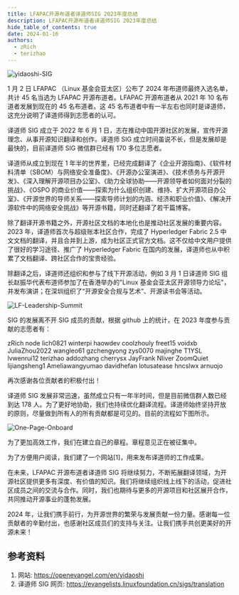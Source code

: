```yaml
---
title: LFAPAC开源布道者译道师SIG 2023年度总结
description: LFAPAC开源布道者译道师SIG 2023年度总结
hide_table_of_contents: true
date: 2024-01-16
authors:
  - zRich
  - terizhao
---
```


![yidaoshi-SIG](/img/yidaoshi-sig.png)

1 月 2 日 LFAPAC （Linux 基金会亚太区）公布了 2024 年布道师最终入选名单，共计 45 名当选为 LFAPAC 开源布道者。LFAPAC 开源布道者从 2021 年 10 名布道者发展到现在的 45 名布道者。这 45 名布道者中有一半左右也同时是译道师，这充分说明了译道师得到志愿者的认可。

译道师 SIG 成立于 2022 年 6 月 1 日，志在推动中国开源社区的发展，宣传开源理念、从事开源知识翻译和创作。译道师 SIG 成立时间虽说不长，但是发展却是最快的，目前译道师 SIG 微信群已经有 170 多位志愿者。

译道师从成立到现在 1 年半的世界里，已经完成翻译了《企业开源指南》、《软件材料清单（SBOM）与网络安全准备度》、《开源办公室演进》、《技术债务与开源开发》、《深入理解开源项目办公室》、《助力全球协助——开源领导者如何面对分裂的挑战》、《OSPO 的商业价值——探索为什么组织创建、维持、扩大开源项目办公室》、《开源世界的导师关系——探索导师计划的内涵、经济和职业价值》、《解决开源软件中的网络安全挑战》等开源书籍，同时还翻译了若干篇博客。

除了翻译开源书籍之外，开源社区文档的本地化也是推动社区发展的重要内容。2023 年，译道师首次与超级账本社区合作，完成了 Hyperledger Fabric 2.5 中文文档的翻译，并且合并到上游，成为社区正式官方文档。这不仅给中文用户提供了很好的学习途径、推广了 Hyperledger Fabric 在国内的发展，译道师也从中积累了文档翻译、跨社区合作的宝贵经验。

除翻译之后，译道师还组织和参与了线下开源活动，例如 3 月 1 日译道师 SIG 组长赵振华代表布道师参加了在香港举办的"Linux 基金会亚太区开源领导力论坛"，并发布演讲；在深圳组织了“开源安全合规与艺术”、开源读书会等活动。

![LF-Leadership-Summit](/img/lf-leadership-hk.jpeg)

SIG 的发展离不开 SIG 成员的贡献，根据 github 上的统计，在 2023 年度参与贡献的志愿者有：

zRich
node
lich0821
winterpi
haowdev
coolzhouly
freet15
voidxb
JuliaZhou2022
wangleo61
gzchengyong
zys0070
majinghe
T1YSL
lvwenrui12
terizhao
addozhang
cherrysx
JayFrank
Nliver
ZoomQuiet
lijiangsheng1
Ameliawangyumao
davidhefan
lotusatease
hncslwx
arnuojo

再次感谢各位贡献者的积极付出！

译道师 SIG 发展非常迅速，虽然成立只有一年半时间，但是目前微信群人数已经到达 178 人。为了更好地协助，我们也持续优化翻译流程。译道师始终坚持开放的原则，尽量做到所有人的所有贡献都是可见的。目前的流程如下图所示。

![One-Page-Onboard](/img/one-page-onboarding.png)

为了更加高效工作，我们在建立自己的章程。章程意见正在被征集中。

为了方便用户阅读，我们建了一个网站[1]，用来发布译道师的工作成果。

在未来，LFAPAC 开源布道者译道师 SIG 将继续努力，不断拓展翻译领域，为开源社区提供更多有深度、有价值的知识。我们将继续组织线上线下的活动，促进社区成员之间的交流与合作。同时，我们也期待与更多的开源项目和社区展开合作，共同推动开源事业的蓬勃发展。

2024 年，让我们携手前行，为开源世界的繁荣与发展贡献一份力量。感谢每一位贡献者的辛勤付出，也感谢社区成员们的支持与关注。让我们携手共创更美好的开源未来！

## 参考资料

1. 网站: https://openevangel.com/en/yidaoshi
2. 译道师 SIG 网页: https://evangelists.linuxfoundation.cn/sigs/translation
